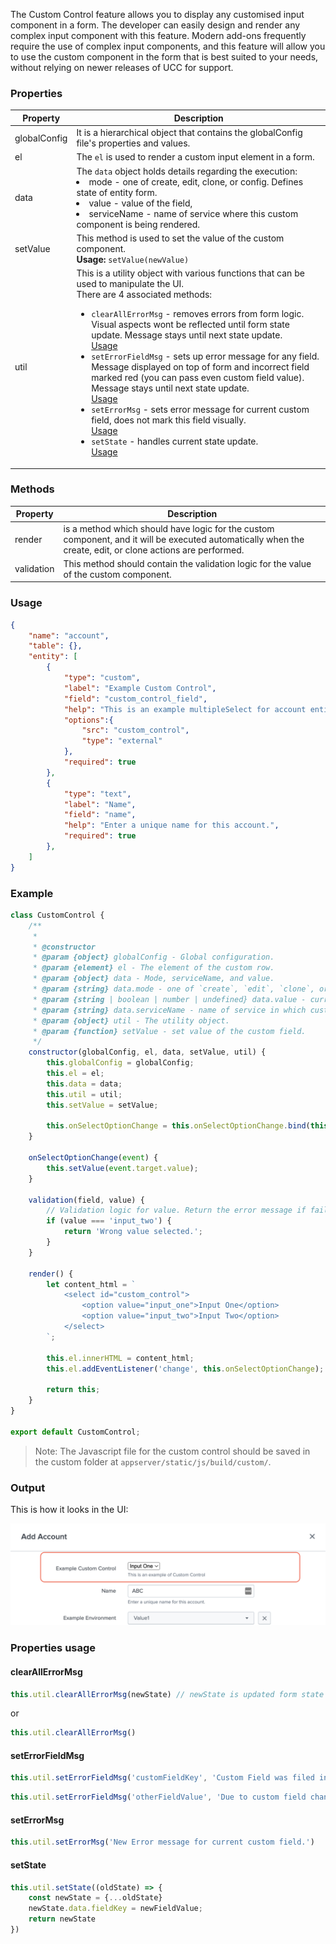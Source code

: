 The Custom Control feature allows you to display any customised input component in a form. The developer can easily design and render any complex input component with this feature. Modern add-ons frequently require the use of complex input components, and this feature will allow you to use the custom component in the form that is best suited to your needs, without relying on newer releases of UCC for support.

### Properties

| Property     | Description                                                                                                                                                                                                                                                                                                                                                                                                                                                                                                                                                                                                                                                                                                  |
| ------------ | ------------------------------------------------------------------------------------------------------------------------------------------------------------------------------------------------------------------------------------------------------------------------------------------------------------------------------------------------------------------------------------------------------------------------------------------------------------------------------------------------------------------------------------------------------------------------------------------------------------------------------------------------------------------------------------------------------------ |
| globalConfig | It is a hierarchical object that contains the globalConfig file's properties and values.                                                                                                                                                                                                                                                                                                                                                                                                                                                                                                                                                                                                                     |
| el           | The `el` is used to render a custom input element in a form.                                                                                                                                                                                                                                                                                                                                                                                                                                                                                                                                                                                                                                                 |
| data         | The `data` object holds details regarding the execution: <li>mode - one of create, edit, clone, or config. Defines state of entity form.</li><li>value - value of the field,</li><li>serviceName - name of service where this custom component is being rendered.</li>                                                                                                                                                                                                                                                                                                                                                                                                                                       |
| setValue     | This method is used to set the value of the custom component. <br>**Usage:** `setValue(newValue)`                                                                                                                                                                                                                                                                                                                                                                                                                                                                                                                                                                                                            |
| util         | This is a utility object with various functions that can be used to manipulate the UI. <br>There are 4 associated methods: <ul><li>`clearAllErrorMsg` - removes errors from form logic. Visual aspects wont be reflected until form state update. Message stays until next state update.<br>[Usage](#clearallerrormsg)</li><li>`setErrorFieldMsg` - sets up error message for any field. Message displayed on top of form and incorrect field marked red (you can pass even custom field value). Message stays until next state update.<br>[Usage](#seterrorfieldmsg)</li><li>`setErrorMsg` - sets error message for current custom field, does not mark this field visually.<br>[Usage](#seterrormsg)</li><li>`setState` - handles current state update.<br> [Usage](#setstate)</li></ul> |

### Methods

| Property   | Description                                                                                                                                                |
| ---------- | ---------------------------------------------------------------------------------------------------------------------------------------------------------- |
| render     | is a method which should have logic for the custom component, and it will be executed automatically when the create, edit, or clone actions are performed. |
| validation | This method should contain the validation logic for the value of the custom component.                                                                     |

### Usage

```json
{
    "name": "account",
    "table": {},
    "entity": [
        {
            "type": "custom",
            "label": "Example Custom Control",
            "field": "custom_control_field",
            "help": "This is an example multipleSelect for account entity",
            "options":{
                "src": "custom_control",
                "type": "external"
            },
            "required": true
        },
        {
            "type": "text",
            "label": "Name",
            "field": "name",
            "help": "Enter a unique name for this account.",
            "required": true
        },
    ]
}
```

### Example

```js
class CustomControl {
    /**
     *
     * @constructor
     * @param {object} globalConfig - Global configuration.
     * @param {element} el - The element of the custom row.
     * @param {object} data - Mode, serviceName, and value.
     * @param {string} data.mode - one of `create`, `edit`, `clone`, or `config`
     * @param {string | boolean | number | undefined} data.value - current value of custom field
     * @param {string} data.serviceName - name of service in which custom field is rendered
     * @param {object} util - The utility object.
     * @param {function} setValue - set value of the custom field.
     */
    constructor(globalConfig, el, data, setValue, util) {
        this.globalConfig = globalConfig;
        this.el = el;
        this.data = data;
        this.util = util;
        this.setValue = setValue;
        
        this.onSelectOptionChange = this.onSelectOptionChange.bind(this);
    }

    onSelectOptionChange(event) {
        this.setValue(event.target.value);
    }

    validation(field, value) {
        // Validation logic for value. Return the error message if failed.
        if (value === 'input_two') {
            return 'Wrong value selected.';
        }
    }

    render() {
        let content_html = `
            <select id="custom_control">
                <option value="input_one">Input One</option>
                <option value="input_two">Input Two</option>
            </select>
        `;

        this.el.innerHTML = content_html;
        this.el.addEventListener('change', this.onSelectOptionChange);

        return this;
    }
}

export default CustomControl;
```

> Note: The Javascript file for the custom control should be saved in the custom folder at `appserver/static/js/build/custom/`.

### Output

This is how it looks in the UI:

![image](../images/custom_ui_extensions/Custom_Control_Output.png)

### Properties usage

#### clearAllErrorMsg

```js
this.util.clearAllErrorMsg(newState) // newState is updated form state
```

or

```js
this.util.clearAllErrorMsg()
```

#### setErrorFieldMsg

```js
this.util.setErrorFieldMsg('customFieldKey', 'Custom Field was filed incorrectly')
```

```js
this.util.setErrorFieldMsg('otherFieldValue', 'Due to custom field changes, action on otherFieldValue is required')
```

#### setErrorMsg

```js
this.util.setErrorMsg('New Error message for current custom field.')
```

#### setState

```js
this.util.setState((oldState) => {
    const newState = {...oldState}
    newState.data.fieldKey = newFieldValue;
    return newState
})
```
